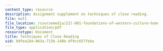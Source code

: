 ```yaml
---
content_type: resource
description: Assignment supplement on techniques of close reading.
file: null
file_location: /coursemedia/21l-001-foundations-of-western-culture-homer-to-dante-fall-2008/b9fea184063a713b140bdf9cc657feba_tech_close_read1.pdf
file_type: application/pdf
resourcetype: Document
title: Techniques of Close Reading
uid: b9fea184-063a-713b-140b-df9cc657feba
---
```

